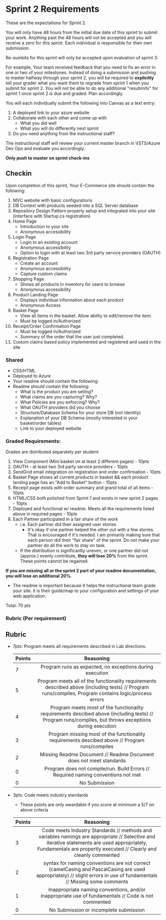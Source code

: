 # Sprint 2 Requirements

These are the expectations for Sprint 2.

You will only have 48 hours from the initial due date of this sprint to submit your work. Anything past the 48 hours will not be accepted and you will receive a zero for this sprint. Each individual is responsible for their own submission. 

Re-sumbits for this sprint will only be accepted upon evaluation of sprint 3:

For example, Your team received feedback that you need to fix an error in one or two of your milestones. Instead of doing a submission and pushing to master halfway through your sprint 2, you will be required to **explicitly** tell your grader what you want them to regrade from sprint 1 when you submit for sprint 2. You will not be able to do any additional "resubmits" for sprint 1 once sprint 2 is due and graded. Plan accordingly.

You will each individually submit the following into Canvas as a text entry:

1. A deployed link to your azure website
2. Collaborate with each other and come up with 
    - What you did well
    - What you will do differently next sprint
3. Do you need anything from the instructional staff?

The instructional staff will review your current master branch in VSTS/Azure Dev Ops and evaluate you accordingly.

**Only push to master on sprint check-ins**


## Checkin

Upon completion of this sprint, Your E-Commerce site should contain the following:

1. MVC website with basic configurations
2. DB Context with products seeded into a SQL Server database
3. Repository Design Pattern properly setup and integrated into your site (interface with Startup.cs registration)
1. Home Page
   - Introduction to your site
   - Anonymous accessibility
2. Login Page
   - Login to an existing account
   - Anonymous accessibility
   - Option to login with at least two 3rd party service providers (OAUTH)
3. Registration Page
   - Create an account
   - Anonymous accessibility
   - Capture custom claims
5. Shopping Page
   - Shows all products in inventory for users to browse
   - Anonymous accessibility
6. Product Landing Page
   - Displays individual information about each product
   - Anonymous Access
7. Basket Page
   - View all items in the basket. Allow ability to edit/remove the item.
   - Must be logged in/Authorized
9. Receipt/Order Confirmation Page
   - Must be logged in/Authorized
   - Summary of the order that the user just completed.
6. Custom claims based policy implemented and registered and used in the site
 

### Shared
- CSS/HTML
- Deployed to Azure
- Your readme should contain the following:
- Readme should contain the following:
  - What is the product you are selling?
  - What claims are you capturing? Why?
  - What Policies are you enforcing? Why?
  - What OAUTH providers did you choose
  - Structure/Database Schema for your store DB (not identity)
  - Explanation of your DB Schema (mostly interested in your basket/order tables)
  - Link to your deployed website
  

### Graded Requirements:
Grades are distributed separately per student:

1. View Component (Mini basket on at least 2 different pages) - 10pts
2. OAUTH - at least two 3rd party service providers - 10pts
3. SendGrid email integration on registration and order confirmation - 10pts
4. Basket Page shows all current products in basket && each product landing page has an "Add to Basket" button - 10pts
5. Receipt page exists with order summary and grand total of all items - 10pts
6. HTML/CSS both polished from Sprint 1 and exists in new sprint 2 pages - 10pts
7. Deployed and functional w/ readme. Meets all the requirements listed above in required pages - 10pts
9. Each Partner participated in a fair share of the work 
    - i.e. Each partner did their assigned user stories
		- It's okay if one partner helped the other out with a few stories. That is encouraged if it's needed. I am primarily making sure that each person did their "fair share" of the sprint. Do not make your partner do all the work to stay on task. 
	- If the distribution is significantly uneven, or one partner did not (approx.) evenly contribute, **they will lose 20%** from the sprint. These points cannot be regained. 
  

**If you are missing all or the sprint 2 part of your readme documentation,  you will lose an additional 20%**. 
- The readme is important because it helps the instructional team grade your site. it is their guide/map
to your configuration and settings of your web application. 

Total: 70 pts

### Rubric (Per requirement)
## Rubric
- 7pts: Program meets all requirements described in Lab directions.

	Points  | Reasoning | 
	 ------------ | :-----------: | 
	7       | Program runs as expected, no exceptions during execution |
	5       | Program meets all of the  functionality requirements described above (including tests) // Program runs/compiles, Program contains logic/process errors|
	4       | Program meets most of the functionality requirements descibed above (including tests)  // Program runs/compiles, but throws exceptions during execution |
	3       | Program missing most of the functionality requirements descibed above // Program runs/compiles |
	2       | Missing Readme Document // Readme Document does not meet standards |
	0       | Program does not compile/run. Build Errors // Required naming conventions not met |
	0       | No Submission |

- 3pts: Code meets industry standards
	- These points are only awardable if you score at minimum a 5/7 on above criteria

	Points  | Reasoning | 
	 ------------ | :-----------: | 
	3       | Code meets Industry Standards // methods and variables namings are appropriate // Selective and iterative statements are used appropriately, Fundamentals are propertly executed // Clearly and cleanly commented |
	2       | syntax for naming conventions are not correct (camelCasing and PascalCasing are used appropriately) // slight errors in use of fundamentals // Missing some comments |
	1       | Inappropriate naming conventions, and/or inappropriate use of fundamentals // Code is not commented  |
	0       | No Submission or incomplete submission |



